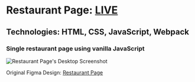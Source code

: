 # Restaurant Page: **[LIVE](https://ahmediramadan01.github.io/restaurant-page/ "Restaurant Page's Live Preview")**

## Technologies: HTML, CSS, JavaScript, Webpack

### Single restaurant page using vanilla JavaScript

![Restaurant Page's Desktop Screenshot](./restaurant-page-desktop.gif?raw=true "Restaurant Page (Desktop)")

Original Figma Design: [Restaurant Page](https://www.figma.com/community/file/966882609323462537/pizza-restaurant-web-design "Restaurant Page's Figma Design")
